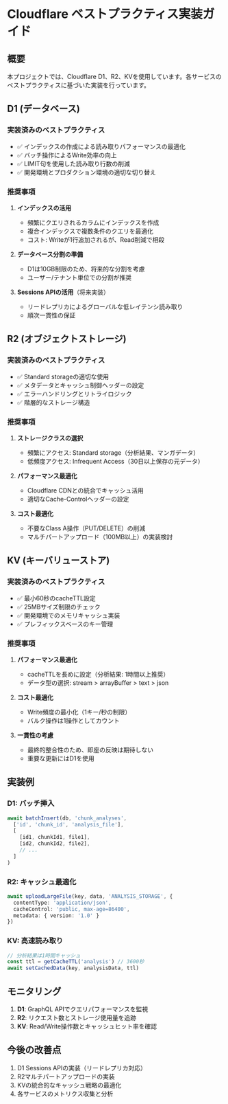 # Cloudflare ベストプラクティス実装ガイド

## 概要
本プロジェクトでは、Cloudflare D1、R2、KVを使用しています。各サービスのベストプラクティスに基づいた実装を行っています。

## D1 (データベース)

### 実装済みのベストプラクティス
- ✅ インデックスの作成による読み取りパフォーマンスの最適化
- ✅ バッチ操作によるWrite効率の向上
- ✅ LIMIT句を使用した読み取り行数の削減
- ✅ 開発環境とプロダクション環境の適切な切り替え

### 推奨事項
1. **インデックスの活用**
   - 頻繁にクエリされるカラムにインデックスを作成
   - 複合インデックスで複数条件のクエリを最適化
   - コスト: Writeが1行追加されるが、Read削減で相殺

2. **データベース分割の準備**
   - D1は10GB制限のため、将来的な分割を考慮
   - ユーザー/テナント単位での分割が推奨

3. **Sessions APIの活用**（将来実装）
   - リードレプリカによるグローバルな低レイテンシ読み取り
   - 順次一貫性の保証

## R2 (オブジェクトストレージ)

### 実装済みのベストプラクティス
- ✅ Standard storageの適切な使用
- ✅ メタデータとキャッシュ制御ヘッダーの設定
- ✅ エラーハンドリングとリトライロジック
- ✅ 階層的なストレージ構造

### 推奨事項
1. **ストレージクラスの選択**
   - 頻繁にアクセス: Standard storage（分析結果、マンガデータ）
   - 低頻度アクセス: Infrequent Access（30日以上保存の元データ）

2. **パフォーマンス最適化**
   - Cloudflare CDNとの統合でキャッシュ活用
   - 適切なCache-Controlヘッダーの設定

3. **コスト最適化**
   - 不要なClass A操作（PUT/DELETE）の削減
   - マルチパートアップロード（100MB以上）の実装検討

## KV (キーバリューストア)

### 実装済みのベストプラクティス
- ✅ 最小60秒のcacheTTL設定
- ✅ 25MBサイズ制限のチェック
- ✅ 開発環境でのメモリキャッシュ実装
- ✅ プレフィックスベースのキー管理

### 推奨事項
1. **パフォーマンス最適化**
   - cacheTTLを長めに設定（分析結果: 1時間以上推奨）
   - データ型の選択: stream > arrayBuffer > text > json

2. **コスト最適化**
   - Write頻度の最小化（1キー/秒の制限）
   - バルク操作は1操作としてカウント

3. **一貫性の考慮**
   - 最終的整合性のため、即座の反映は期待しない
   - 重要な更新にはD1を使用

## 実装例

### D1: バッチ挿入
```typescript
await batchInsert(db, 'chunk_analyses', 
  ['id', 'chunk_id', 'analysis_file'],
  [
    [id1, chunkId1, file1],
    [id2, chunkId2, file2],
    // ...
  ]
)
```

### R2: キャッシュ最適化
```typescript
await uploadLargeFile(key, data, 'ANALYSIS_STORAGE', {
  contentType: 'application/json',
  cacheControl: 'public, max-age=86400',
  metadata: { version: '1.0' }
})
```

### KV: 高速読み取り
```typescript
// 分析結果は1時間キャッシュ
const ttl = getCacheTTL('analysis') // 3600秒
await setCachedData(key, analysisData, ttl)
```

## モニタリング

1. **D1**: GraphQL APIでクエリパフォーマンスを監視
2. **R2**: リクエスト数とストレージ使用量を追跡
3. **KV**: Read/Write操作数とキャッシュヒット率を確認

## 今後の改善点

1. D1 Sessions APIの実装（リードレプリカ対応）
2. R2マルチパートアップロードの実装
3. KVの統合的なキャッシュ戦略の最適化
4. 各サービスのメトリクス収集と分析